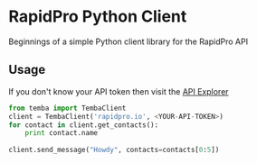 RapidPro Python Client
======================

Beginnings of a simple Python client library for the RapidPro API

Usage
-----

If you don't know your API token then visit the [API Explorer](http://rapidpro.io/api/v1/explorer)

```python
from temba import TembaClient
client = TembaClient('rapidpro.io', <YOUR-API-TOKEN>)
for contact in client.get_contacts():
    print contact.name
    
client.send_message("Howdy", contacts=contacts[0:5])
```
